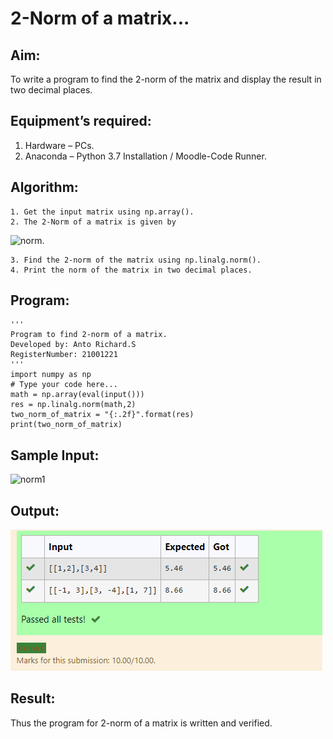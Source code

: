 # 2-Norm of a matrix...

## Aim:
To write a program to find the 2-norm of the matrix and display the result in two decimal places.

## Equipment’s required:
1.	Hardware – PCs.
2.	Anaconda – Python 3.7 Installation / Moodle-Code Runner.

## Algorithm:
	1. Get the input matrix using np.array().
	2. The 2-Norm of a matrix is given by 
![norm](./normeqn1.jpg).

    3. Find the 2-norm of the matrix using np.linalg.norm().
	4. Print the norm of the matrix in two decimal places.

## Program:
```
'''
Program to find 2-norm of a matrix.
Developed by: Anto Richard.S
RegisterNumber: 21001221
'''
import numpy as np
# Type your code here...
math = np.array(eval(input()))
res = np.linalg.norm(math,2)
two_norm_of_matrix = "{:.2f}".format(res)
print(two_norm_of_matrix)
```

## Sample Input:
![norm1](./input.jpg)

## Output:
![norm2](./out.png)

## Result:
Thus the program for 2-norm of a matrix is written and verified.